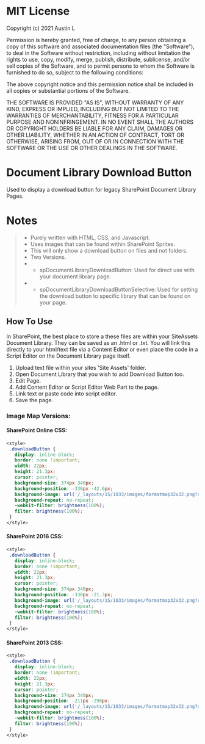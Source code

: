 # MIT License

Copyright (c) 2021 Austin L

Permission is hereby granted, free of charge, to any person obtaining a copy
of this software and associated documentation files (the "Software"), to deal
in the Software without restriction, including without limitation the rights
to use, copy, modify, merge, publish, distribute, sublicense, and/or sell
copies of the Software, and to permit persons to whom the Software is
furnished to do so, subject to the following conditions:

The above copyright notice and this permission notice shall be included in all
copies or substantial portions of the Software.

THE SOFTWARE IS PROVIDED "AS IS", WITHOUT WARRANTY OF ANY KIND, EXPRESS OR
IMPLIED, INCLUDING BUT NOT LIMITED TO THE WARRANTIES OF MERCHANTABILITY,
FITNESS FOR A PARTICULAR PURPOSE AND NONINFRINGEMENT. IN NO EVENT SHALL THE
AUTHORS OR COPYRIGHT HOLDERS BE LIABLE FOR ANY CLAIM, DAMAGES OR OTHER
LIABILITY, WHETHER IN AN ACTION OF CONTRACT, TORT OR OTHERWISE, ARISING FROM,
OUT OF OR IN CONNECTION WITH THE SOFTWARE OR THE USE OR OTHER DEALINGS IN THE
SOFTWARE.

# Document Library Download Button
Used to display a download button for legacy SharePoint Document Library Pages.

# Notes
 > - Purely written with HTML, CSS, and Javascript.
 > - Uses images that can be found within SharePoint Sprites.
 > - This will only show a download button on files and not folders.
 > - Two Versions.
 > - - spDocumentLibraryDownloadButton: Used for direct use with your document library page.
 > - - spDocumentLibraryDownloadButtonSelective: Used for setting the download button to specific library that can be found on your page.

## How To Use
In SharePoint, the best place to store a these files are within your SiteAssets Document Library. They can be saved as an .html or .txt. You will link this directly to your html/text file via a Content Editor or even place the code in a Script Editor on the Document Library page itself.

1. Upload text file within your sites 'Site Assets' folder. 
2. Open Document Library that you wish to add Download Button too.
3. Edit Page.
4. Add Content Editor or Script Editor Web Part to the page.
5. Link text or paste code into script editor.
6. Save the page.

### Image Map Versions:
#### SharePoint Online CSS:
```CSS
<style>
 .downloadButton {
   display: inline-block;
   border: none !important;
   width: 22px;
   height: 21.3px;
   cursor: pointer;
   background-size: 374px 340px;
   background-position: -330px -42.6px;
   background-image: url('/_layouts/15/1033/images/formatmap32x32.png?rev=47');
   background-repeat: no-repeat;
   -webkit-filter: brightness(100%);
   filter: brightness(100%);
 }
</style>
```

#### SharePoint 2016 CSS:
```CSS
<style>
 .downloadButton {
   display: inline-block;
   border: none !important;
   width: 22px;
   height: 21.3px;
   cursor: pointer;
   background-size: 374px 340px;
   background-position: -330px -21.3px;
   background-image: url('/_layouts/15/1033/images/formatmap32x32.png?rev=40');
   background-repeat: no-repeat;
   -webkit-filter: brightness(100%);
   filter: brightness(100%);
 }
</style>
```

#### SharePoint 2013 CSS:
```CSS
<style>
 .downloadButton {
   display: inline-block;
   border: none !important;
   width: 22px;
   height: 21.3px;
   cursor: pointer;
   background-size: 374px 340px;
   background-position: -211px -298px;
   background-image: url('/_layouts/15/1033/images/formatmap32x32.png?rev=40');
   background-repeat: no-repeat;
   -webkit-filter: brightness(100%);
   filter: brightness(100%);
 }
</style>
```
